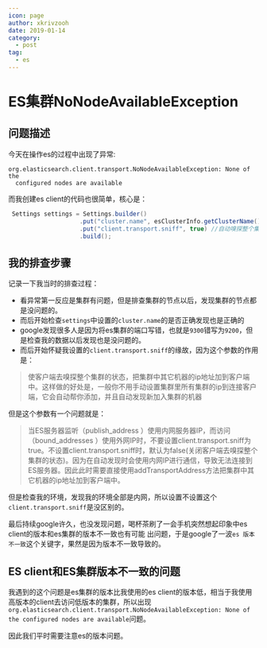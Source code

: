 ```yaml
---
icon: page
author: xkrivzooh
date: 2019-01-14
category:
  - post
tag:
  - es
---
```


# ES集群NoNodeAvailableException

## 问题描述

今天在操作es的过程中出现了异常: 

```shell
org.elasticsearch.client.transport.NoNodeAvailableException: None of the
  configured nodes are available
```

而我创建es client的代码也很简单，核心是：

```java
 Settings settings = Settings.builder()
                    .put("cluster.name", esClusterInfo.getClusterName())
                    .put("client.transport.sniff", true) //自动嗅探整个集群的状态，把集群中其他ES节点的ip添加到本地的客户端列表中
                    .build();
```

## 我的排查步骤

记录一下我当时的排查过程：

- 看异常第一反应是集群有问题，但是排查集群的节点以后，发现集群的节点都是没问题的。
- 而后开始检查`settings`中设置的`cluster.name`的是否正确发现也是正确的
- google发现很多人是因为将es集群的端口写错，也就是`9300`错写为`9200`，但是检查我的数据以后发现也是没问题的。
- 而后开始怀疑我设置的`client.transport.sniff`的缘故，因为这个参数的作用是：
  
> 使客户端去嗅探整个集群的状态，把集群中其它机器的ip地址加到客户端中。这样做的好处是，一般你不用手动设置集群里所有集群的ip到连接客户端，它会自动帮你添加，并且自动发现新加入集群的机器

但是这个参数有一个问题就是：

> 当ES服务器监听（publish_address ）使用内网服务器IP，而访问（bound_addresses ）使用外网IP时，不要设置client.transport.sniff为true。不设置client.transport.sniff时，默认为false(关闭客户端去嗅探整个集群的状态)。因为在自动发现时会使用内网IP进行通信，导致无法连接到ES服务器。因此此时需要直接使用addTransportAddress方法把集群中其它机器的ip地址加到客户端中。

但是检查我的环境，发现我的环境全部是内网，所以设置不设置这个`client.transport.sniff`是没区别的。

最后持续google许久，也没发现问题，喝杯茶刷了一会手机突然想起印象中es client的版本和es集群的版本不一致也有可能
出问题，于是google了一波`es 版本不一致`这个关键字，果然是因为版本不一致导致的。

## ES client和ES集群版本不一致的问题

我遇到的这个问题是es集群的版本比我使用的es client的版本低，相当于我使用高版本的client去访问低版本的集群，所以出现`org.elasticsearch.client.transport.NoNodeAvailableException: None of the configured nodes are available`问题。

因此我们平时需要注意es的版本问题。

<!-- @include: ../scaffolds/post_footer.md -->
